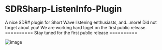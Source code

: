# SDRSharp-ListenInfo-Plugin
A nice SDR# plugin for Short Wave listening enthusiasts, and...more!
Did not forget about you! We are working hard toget on the first public release.
========== Stay tuned for the first public release ==========

![image](https://user-images.githubusercontent.com/47506878/170727372-9830e6eb-a40f-40e0-976a-bcd7d23eecb8.png)
